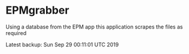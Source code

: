 # EPMgrabber
Using a database from the EPM app this application scrapes the files as required


Latest backup: Sun Sep 29 00:11:01 UTC 2019
